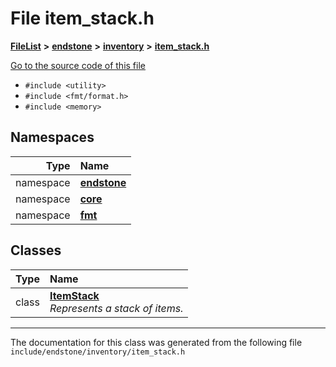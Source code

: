 

# File item\_stack.h



[**FileList**](files.md) **>** [**endstone**](dir_6cf277b678674f97c7a2b6b3b2447b33.md) **>** [**inventory**](dir_d1e84b530b14f41e8b6f5ec1b5dee76c.md) **>** [**item\_stack.h**](item__stack_8h.md)

[Go to the source code of this file](item__stack_8h_source.md)



* `#include <utility>`
* `#include <fmt/format.h>`
* `#include <memory>`













## Namespaces

| Type | Name |
| ---: | :--- |
| namespace | [**endstone**](namespaceendstone.md) <br> |
| namespace | [**core**](namespaceendstone_1_1core.md) <br> |
| namespace | [**fmt**](namespacefmt.md) <br> |


## Classes

| Type | Name |
| ---: | :--- |
| class | [**ItemStack**](classendstone_1_1ItemStack.md) <br>_Represents a stack of items._  |



















































------------------------------
The documentation for this class was generated from the following file `include/endstone/inventory/item_stack.h`


